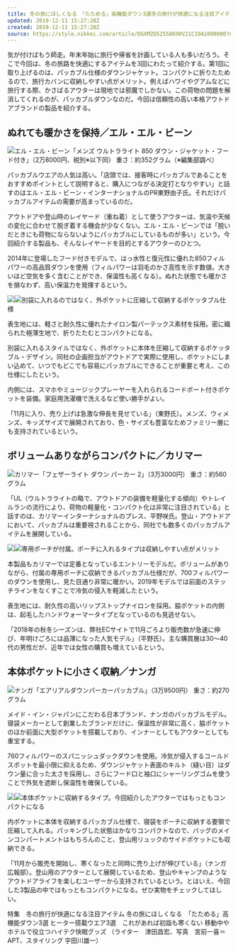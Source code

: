 ```yaml
---
title: 冬の旅にほしくなる　「たためる」高機能ダウン3選冬の旅行が快適になる注目アイテム
updated: 2019-12-11 15:27:28Z
created: 2019-12-11 15:27:28Z
source: https://style.nikkei.com/article/DGXMZO52558690V21C19A1000000?n_cid=LMNST020
---
```


気が付けばもう師走。年末年始に旅行や帰省を計画している人も多いだろう。そこで今回は、冬の旅路を快適にするアイテムを3回にわたって紹介する。第1回に取り上げるのは、パッカブル仕様のダウンジャケット。コンパクトに折りたためるので、旅行カバンに収納しやすい点がメリット。例えばハワイやグアムなどに旅行する際、かさばるアウターは現地では邪魔でしかない。この荷物の問題を解消してくれるのが、パッカブルダウンなのだ。今回は信頼性の高い本格アウトドアブランドの製品を紹介する。

## ぬれても暖かさを保持／エル・エル・ビーン

![](https://article-image-ix.nikkei.com/https%3A%2F%2Fimgix-proxy.n8s.jp%2Fcontent%2Fpic%2F20191209%2F96958A9F889DE7E0E7E7EAE4EBE2E0E7E3E3E0E2E3EBE2E2E2E2E2E2-DSXZZO5255876025112019000000-PN1-2.jpg?auto=format%2Ccompress&ch=Width%2CDPR&ixlib=php-1.2.1&w=550&s=3c2a6625970e2d1f331ac8a93d5b3af2)エル・エル・ビーン「メンズ ウルトラライト 850 ダウン・ジャケット・フード付き」（2万8000円、税別※以下同） 重さ：約352グラム（※編集部調べ）

パッカブルウエアの人気は高い。「店頭では、接客時にパッカブルであることをおすすめポイントとして説明すると、購入につながる決定打となりやすい」と話すのはエル・エル・ビーン・インターナショナルのPR東野由子氏。それだけパッカブルアイテムの需要が高まっているのだ。

アウトドアや登山時のレイヤード（重ね着）として使うアウターは、気温や天候の変化に合わせて脱ぎ着する機会が少なくない。エル・エル・ビーンでは「脱いだときにも荷物にならないようにパッカブルにしているものが多い」という。今回紹介する製品も、そんなレイヤードを目的とするアウターのひとつ。

2014年に登場したフード付きモデルで、はっ水性と復元性に優れた850フィルパワーの高品質ダウンを使用（フィルパワーは羽毛のかさ高性を示す数値。大きいほど空気を多く含むことができ、保温性も高くなる）。ぬれた状態でも暖かさを損なわず、高い保温力を発揮するという。

[![](https://article-image-ix.nikkei.com/https%3A%2F%2Fimgix-proxy.n8s.jp%2Fcontent%2Fpic%2F20191209%2F96958A9F889DE7E0E7E7EAE4EBE2E0E7E3E3E0E2E3EBE2E2E2E2E2E2-DSXZZO5255877025112019000000-PN1-1.jpg?auto=format%2Ccompress&ch=Width%2CDPR&ixlib=php-1.2.1&w=300&s=5715b29df597ae5fe567a9ede8ff9e81)](https://article-image-ix.nikkei.com/https%3A%2F%2Fimgix-proxy.n8s.jp%2Fcontent%2Fpic%2F20191209%2F96958A9F889DE7E0E7E7EAE4EBE2E0E7E3E3E0E2E3EBE2E2E2E2E2E2-DSXZZO5255877025112019000000-PB1-1.jpg?auto=format%2Ccompress&ch=Width%2CDPR&ixlib=php-1.2.1&w=630&s=6f5881532bbf32b32adadd2c31f080f2)[![](https://style.nikkei.com/img/pc/detail/btn04.png)](https://article-image-ix.nikkei.com/https%3A%2F%2Fimgix-proxy.n8s.jp%2Fcontent%2Fpic%2F20191209%2F96958A9F889DE7E0E7E7EAE4EBE2E0E7E3E3E0E2E3EBE2E2E2E2E2E2-DSXZZO5255877025112019000000-PN1-1.jpg?auto=format%2Ccompress&ch=Width%2CDPR&ixlib=php-1.2.1&w=300&s=5715b29df597ae5fe567a9ede8ff9e81)別袋に入れるのではなく、外ポケットに圧縮して収納するポケッタブル仕様

表生地には、軽さと耐久性に優れたナイロン製パーテックス素材を採用。密に織られた極薄生地で、折りたたむとコンパクトになる。

別袋に入れるスタイルではなく、外ポケットに本体を圧縮して収納するポケッタブル・デザイン。同社の企画担当がアウトドアで実際に使用し、ポケットにしまい込めて、いつでもどこでも容易にパッカブルにできることが重要と考え、この仕様にしたという。

内側には、スマホやミュージックプレーヤーを入れられるコードポート付きポケットを装備。家庭用洗濯機で洗えるなど使い勝手がよい。

「11月に入り、売り上げは急激な伸長を見せている」（東野氏）。メンズ、ウィメンズ、キッズサイズで展開されており、色・サイズも豊富なためファミリー層にも支持されているという。

## ボリュームありながらコンパクトに／カリマー

![](https://article-image-ix.nikkei.com/https%3A%2F%2Fimgix-proxy.n8s.jp%2Fcontent%2Fpic%2F20191209%2F96958A9F889DE7E0E7E7EAE4EBE2E0E7E3E3E0E2E3EBE2E2E2E2E2E2-DSXZZO5255878025112019000000-PN1-1.jpg?auto=format%2Ccompress&ch=Width%2CDPR&ixlib=php-1.2.1&w=550&s=f68803f2b2c1a2a76e673d120f083445)カリマー「フェザーライト ダウン パーカー 2」（3万3000円） 重さ：約560グラム

「UL（ウルトラライトの略で、アウトドアの装備を軽量化する傾向）やトレイルランの流行により、荷物の軽量化・コンパクト化は非常に注目されている」と話すのは、カリマーインターナショナルのプレス、平野咲氏。登山・アウトドアにおいて、パッカブルは重要視されることから、同社でも数多くのパッカブルアイテムを展開している。

[![](https://article-image-ix.nikkei.com/https%3A%2F%2Fimgix-proxy.n8s.jp%2Fcontent%2Fpic%2F20191209%2F96958A9F889DE7E0E7E7EAE4EBE2E0E7E3E3E0E2E3EBE2E2E2E2E2E2-DSXZZO5255879025112019000000-PN1-1.jpg?auto=format%2Ccompress&ch=Width%2CDPR&ixlib=php-1.2.1&w=300&s=01c848f9ef2d49f87d645d06b2bb3d3d)](https://article-image-ix.nikkei.com/https%3A%2F%2Fimgix-proxy.n8s.jp%2Fcontent%2Fpic%2F20191209%2F96958A9F889DE7E0E7E7EAE4EBE2E0E7E3E3E0E2E3EBE2E2E2E2E2E2-DSXZZO5255879025112019000000-PB1-1.jpg?auto=format%2Ccompress&ch=Width%2CDPR&ixlib=php-1.2.1&w=630&s=027754160f545bff44d85216679dbb4e)[![](https://style.nikkei.com/img/pc/detail/btn04.png)](https://article-image-ix.nikkei.com/https%3A%2F%2Fimgix-proxy.n8s.jp%2Fcontent%2Fpic%2F20191209%2F96958A9F889DE7E0E7E7EAE4EBE2E0E7E3E3E0E2E3EBE2E2E2E2E2E2-DSXZZO5255879025112019000000-PN1-1.jpg?auto=format%2Ccompress&ch=Width%2CDPR&ixlib=php-1.2.1&w=300&s=01c848f9ef2d49f87d645d06b2bb3d3d)専用ポーチが付属。ポーチに入れるタイプは収納しやすい点がメリット

本製品もカリマーでは定番となっているエントリーモデルだ。ボリュームがありながら、付属の専用ポーチに収納できるパッカブル仕様だが、700フィルパワーのダウンを使用し、見た目通り非常に暖かい。2019年モデルでは前面のステッチラインをなくすことで冷気の侵入を軽減したという。

表生地には、耐久性の高いリップストップナイロンを採用。脇ポケットの内側は、起毛したハンドウォーマータイプとなっているのも見逃せない。

「2018年の秋冬シーズンは、弊社ECサイトで11月ごろより販売数が急速に伸び、年明けごろには品薄になった人気モデル」（平野氏）。主な購買層は30～40代の男性だが、近年では女性の購買も増えているという。

## 本体ポケットに小さく収納／ナンガ

![](https://article-image-ix.nikkei.com/https%3A%2F%2Fimgix-proxy.n8s.jp%2Fcontent%2Fpic%2F20191209%2F96958A9F889DE7E0E7E7EAE4EBE2E0E7E3E3E0E2E3EBE2E2E2E2E2E2-DSXZZO5255880025112019000000-PN1-1.jpg?auto=format%2Ccompress&ch=Width%2CDPR&ixlib=php-1.2.1&w=550&s=3e6387590c9974c136e1ed88e3f53fe1)ナンガ「エアリアルダウンパーカーパッカブル」（3万9500円） 重さ：約270グラム

メイド・イン・ジャパンにこだわる日本ブランド、ナンガのパッカブルモデル。寝袋メーカーとして創業したブランドだけに、保温性が非常に高く、脇ポケットのほか前面に大型ポケットを搭載しており、インナーとしてもアウターとしても重宝する。

760フィルパワーのスパニッシュダックダウンを使用。冷気が侵入するコールドスポットを最小限に抑えるため、ダウンジャケット表面のキルト（縫い目）はダウン量に合った太さを採用し、さらにフード口と袖口にシャーリングゴムを使うことで外気を遮断し保温性を確保している。

[![](https://article-image-ix.nikkei.com/https%3A%2F%2Fimgix-proxy.n8s.jp%2Fcontent%2Fpic%2F20191209%2F96958A9F889DE7E0E7E7EAE4EBE2E0E7E3E3E0E2E3EBE2E2E2E2E2E2-DSXZZO5255881025112019000000-PN1-1.jpg?auto=format%2Ccompress&ch=Width%2CDPR&ixlib=php-1.2.1&w=300&s=3d1d7cd106357946912297cedd96bf2e)](https://article-image-ix.nikkei.com/https%3A%2F%2Fimgix-proxy.n8s.jp%2Fcontent%2Fpic%2F20191209%2F96958A9F889DE7E0E7E7EAE4EBE2E0E7E3E3E0E2E3EBE2E2E2E2E2E2-DSXZZO5255881025112019000000-PB1-1.jpg?auto=format%2Ccompress&ch=Width%2CDPR&ixlib=php-1.2.1&w=630&s=ade612ef0b52f4c3be26022bc18d471d)[![](https://style.nikkei.com/img/pc/detail/btn04.png)](https://article-image-ix.nikkei.com/https%3A%2F%2Fimgix-proxy.n8s.jp%2Fcontent%2Fpic%2F20191209%2F96958A9F889DE7E0E7E7EAE4EBE2E0E7E3E3E0E2E3EBE2E2E2E2E2E2-DSXZZO5255881025112019000000-PN1-1.jpg?auto=format%2Ccompress&ch=Width%2CDPR&ixlib=php-1.2.1&w=300&s=3d1d7cd106357946912297cedd96bf2e)本体ポケットに収納するタイプ。今回紹介したアウターではもっともコンパクトになる

内ポケットに本体を収納するパッカブル仕様で、寝袋をポーチに収納する要領で圧縮して入れる。パッキングした状態はかなりコンパクトなので、バッグのメインコンパートメントはもちろんのこと、登山用リュックのサイドポケットにも収納できる。

「11月から販売を開始し、寒くなったと同時に売り上げが伸びている」（ナンガ広報部）。登山用のアウターとして展開しているため、登山やキャンプのようなアウトドアライフを楽しむユーザーから支持されているという。とはいえ、今回した3製品の中ではもっともコンパクトになる。ぜひ実物をチェックしてほしい。

特集　冬の旅行が快適になる注目アイテム
冬の旅にほしくなる　「たためる」高機能ダウン3選
ヒーター搭載ウエア3選　これがあれば初詣も寒くない
移動中やホテルで役立つハイテク快眠グッズ
（ライター　津田昌宏、写真　宮前一喜＝APT、スタイリング 宇田川雄一）